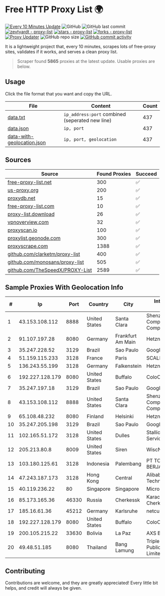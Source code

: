 
# Free HTTP Proxy List 🌍

[![Every 10 Minutes Update](https://github.com/mertguvencli/http-proxy-list/actions/workflows/main.yml/badge.svg?branch=main)](https://github.com/mertguvencli/http-proxy-list/actions/workflows/main.yml)
![GitHub](https://img.shields.io/github/license/mertguvencli/http-proxy-list)
![GitHub last commit](https://img.shields.io/github/last-commit/mertguvencli/http-proxy-list)
[![zevtyardt - proxy-list](https://img.shields.io/static/v1?label=zevtyardt&message=proxy-list&color=blue&logo=github)](https://github.com/zevtyardt/proxy-list "Go to GitHub repo")
[![stars - proxy-list](https://img.shields.io/github/stars/zevtyardt/proxy-list?style=social)](https://github.com/zevtyardt/proxy-list)
[![forks - proxy-list](https://img.shields.io/github/forks/zevtyardt/proxy-list?style=social)](https://github.com/zevtyardt/proxy-list)
[![Proxy Updater](https://github.com/zevtyardt/proxy-list/workflows/Proxy%20Updater/badge.svg)](https://github.com/zevtyardt/proxy-list/actions?query=workflow:"Proxy+Updater")
![GitHub repo size](https://img.shields.io/github/repo-size/zevtyardt/proxy-list)
[![GitHub commit activity](https://img.shields.io/github/commit-activity/m/zevtyardt/proxy-list?logo=commits)](https://github.com/zevtyardt/proxy-list/commits/main)

It is a lightweight project that, every 10 minutes, scrapes lots of free-proxy sites, validates if it works, and serves a clean proxy list.

> Scraper found **5865** proxies at the latest update. Usable proxies are below.

## Usage

Click the file format that you want and copy the URL.

|File|Content|Count|
|----|-------|-----|
|[data.txt](https://raw.githubusercontent.com/mertguvencli/http-proxy-list/main/proxy-list/data.txt)|`ip_address:port` combined (seperated new line)|437|
|[data.json](https://raw.githubusercontent.com/mertguvencli/http-proxy-list/main/proxy-list/data.json)|`ip, port`|437|
|[data-with-geolocation.json](https://raw.githubusercontent.com/mertguvencli/http-proxy-list/main/proxy-list/data-with-geolocation.json)|`ip, port, geolocation`|437|

## Sources

|Source|Found Proxies|Succeed|
|------|-------------|-------|
|[free-proxy-list.net](https://free-proxy-list.net)|300|✅|
|[us-proxy.org](https://www.us-proxy.org)|200|✅|
|[proxydb.net](http://proxydb.net)|15|✅|
|[free-proxy-list.com](https://free-proxy-list.com/?page=&port=&type%5B%5D=http&type%5B%5D=https&up_time=0&search=Search)|10|✅|
|[proxy-list.download](https://www.proxy-list.download/HTTP)|26|✅|
|[vpnoverview.com](https://vpnoverview.com/privacy/anonymous-browsing/free-proxy-servers)|32|✅|
|[proxyscan.io](https://www.proxyscan.io)|100|✅|
|[proxylist.geonode.com](https://proxylist.geonode.com/api/proxy-list?limit=300&page=1&sort_by=lastChecked&sort_type=desc&protocols=http,https)|300|✅|
|[proxyscrape.com](https://api.proxyscrape.com/v2/?request=displayproxies&protocol=http&timeout=10000&country=all&ssl=all&anonymity=all)|1388|✅|
|[github.com/clarketm/proxy-list](https://raw.githubusercontent.com/clarketm/proxy-list/master/proxy-list-raw.txt)|400|✅|
|[github.com/monosans/proxy-list](https://raw.githubusercontent.com/monosans/proxy-list/main/proxies/http.txt)|505|✅|
|[github.com/TheSpeedX/PROXY-List](https://raw.githubusercontent.com/TheSpeedX/PROXY-List/master/http.txt)|2589|✅|


## Sample Proxies With Geolocation Info

|#|Ip|Port|Country|City|Internet Service Provider|
|-|--|----|-------|----|-------------------------|
|1|43.153.108.112|8888|United States|Santa Clara|Shenzhen Tencent Computer Systems Company Limited|
|2|91.107.197.28|8080|Germany|Frankfurt Am Main|Hetzner Online AG|
|3|35.247.228.52|3129|Brazil|Sao Paulo|Google LLC|
|4|51.159.115.233|3128|France|Paris|SCALEWAY|
|5|136.243.55.199|3128|Germany|Falkenstein|Hetzner Online GmbH|
|6|192.227.128.179|8080|United States|Buffalo|ColoCrossing|
|7|35.247.197.18|3129|Brazil|Sao Paulo|Google LLC|
|8|43.153.108.112|8888|United States|Santa Clara|Shenzhen Tencent Computer Systems Company Limited|
|9|65.108.48.232|8080|Finland|Helsinki|Hetzner Online GmbH|
|10|35.247.205.198|3129|Brazil|Sao Paulo|Google LLC|
|11|102.165.51.172|3128|United States|Dulles|Stallion Network Services Limited|
|12|205.213.80.8|8009|United States|Siren|WiscNet|
|13|103.180.125.61|3128|Indonesia|Palembang|PT TOKO MIRING BERJAYA|
|14|47.243.187.173|3128|Hong Kong|Central|Alibaba (US) Technology Co., Ltd.|
|15|40.119.236.22|80|Singapore|Singapore|Microsoft Corporation|
|16|85.173.165.36|46330|Russia|Cherkessk|Karachaevo-Cherkesskelektrosvyaz|
|17|185.16.61.36|45212|Germany|Karlsruhe|netcup GmbH|
|18|192.227.128.179|8080|United States|Buffalo|ColoCrossing|
|19|200.105.215.22|33630|Bolivia|La Paz|AXS Bolivia S. A.|
|20|49.48.51.185|8080|Thailand|Bang Lamung|Triple T Broadband Public Company Limited|



## Contributing

Contributions are welcome, and they are greatly appreciated! Every
little bit helps, and credit will always be given.

